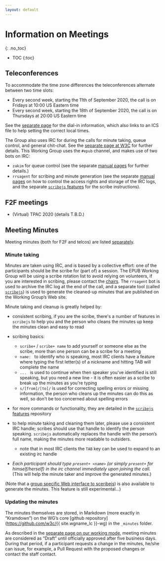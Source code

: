 ```yaml
---
layout: default
---
```


# Information on Meetings
{: .no_toc}

* TOC
{:toc}

## Teleconferences

To accommodate the time zone differences the teleconferences alternate between two time slots:

* Every second week, starting the 11th of September 2020, the call is on Fridays at 10:00 US Eastern time
* Every second week, starting the 18th of September 2020, the call is on Thursdays at 20:00 US Eastern time

See the [separate page](./zoom) for the dial-in information, which also links to an ICS file to help setting the correct local times.

The Group also uses IRC for during the calls for minute taking, queue control, and general chit-chat. See the [separate page at W3C](https://www.w3.org/Project/IRC/) for further details. This Working Group uses the `#epub` channel, and makes use of two bots on IRC:

* `zakim` for queue control (see the separate [manual pages](https://www.w3.org/2001/12/zakim-irc-bot.html) for  further details.)
* `rrsagent` for scribing and minute generation (see the separate [manual pages](https://www.w3.org/2002/03/RRSAgent) on how to control the access rights and storage of the IRC logs, and the separate [`scribejs` features](https://github.com/w3c/scribejs/blob/master/features.md) for the scribe instructions).


## F2F meetings

* (Virtual) TPAC 2020 (details T.B.D.)

## Meeting Minutes

Meeting minutes (both for F2F and telcos) are listed [separately](./Minutes/).

### Minute taking

Minutes are taken using IRC, and is based by a collective effort: one of the participants should be the scribe for (part of) a session. The EPUB Working Group will be using a scribe rotation list to avoid relying on volunteers, if you are interested in scribing, please contact the [chairs](mailto:group-epub-wg-chairs@w3.org). The `rrsagent` bot is used to archive the IRC log at the end of the call, and a separate tool (called [`scribejs`](https://github.com/w3c/scribejs/)) is used to generate the cleaned-up minutes that are published on the Working Group’s Web site.

Minute taking and cleanup is greatly helped by:

* consistent scribing, if you are the scribe, there's a number of features in  `scribejs` to help you and the person who cleans the minutes up keep the minutes clean and easy to read
* scribing basics:
  * `scribe+` / `scribe+ name` to add yourself or someone else as the scribe, more than one person can be a scribe for a meeting
  * `name: ` to identify who is speaking, most IRC clients have a feature where typing the first letter(s) of a nickname and hitting TAB will complete the name
  * `... ` is used to continue when then speaker you've identified is still speaking, but you need a new line - it is often easier as a scribe to break up the minutes as you're typing
  * `s/[from]/[to]/` is used for correcting spelling errors or missing information, the person who cleans up the minutes can do this as well, so don't be too concerned about spelling errors
* for more commands or functionality, they are detailed in the [`scribejs` features](https://github.com/w3c/scribejs/blob/master/features.md) repository
* to help minute taking and cleaning them later, please use a consistent IRC handle; scribes should use that handle to identify the person speaking. `scribejs` automatically replaces the handle with the person’s full name, making the minutes more readable to outsiders.
    * note that in most IRC clients the `TAB` key can be used to expand to an existing irc handle

* *Each participant should type `present+ <name>` (or simply `present+` for himself/herself) in the irc channel immediately upon joining the call.* (This will help the minute taker and improve the generated minutes.)

(Note that a [group specific Web interface to sceribejs](https://w3c.github.io/scribejs/BrowserView/epub-wg.html)) is also available to generate the minutes. This feature is still experimental...)

### Updating the minutes

The minutes themselves are stored, in Markdown (more exactly in “Kramdown”) on the WG’s core [github repository](https://github.com/w3c/{{ site.wgname_lc }}-wg) in the `_minutes` folder.

As described in the [separate page on our working mode](../WorkMode/index#telco), meeting minutes are considered as “Draft” until officially approved after five business days. During that period, if a participant requests a change in the minutes, he/she can issue, for example, a Pull Request with the proposed changes or contact the staff contact.
